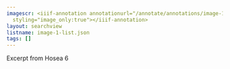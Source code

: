 ```yaml
---
imagescr: <iiif-annotation annotationurl="/annotate/annotations/image-1-022.json"
  styling="image_only:true"></iiif-annotation>
layout: searchview
listname: image-1-list.json
tags: []
---
```

Excerpt from Hosea 6
